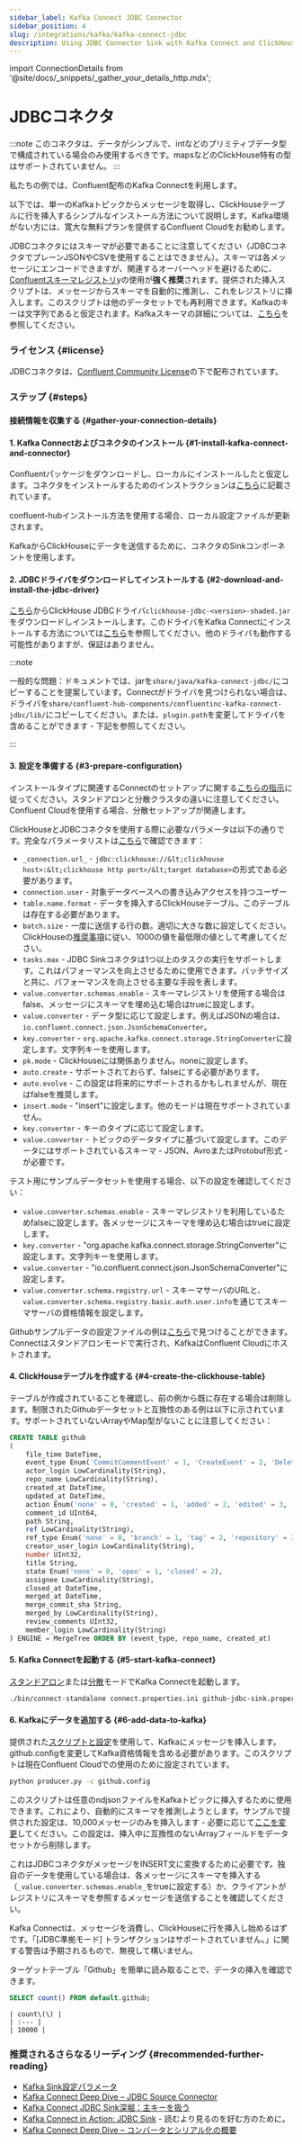 ```yaml
---
sidebar_label: Kafka Connect JDBC Connector
sidebar_position: 4
slug: /integrations/kafka/kafka-connect-jdbc
description: Using JDBC Connector Sink with Kafka Connect and ClickHouse
---
```

import ConnectionDetails from '@site/docs/_snippets/_gather_your_details_http.mdx';


# JDBCコネクタ

:::note
このコネクタは、データがシンプルで、intなどのプリミティブデータ型で構成されている場合のみ使用するべきです。mapsなどのClickHouse特有の型はサポートされていません。
:::

私たちの例では、Confluent配布のKafka Connectを利用します。

以下では、単一のKafkaトピックからメッセージを取得し、ClickHouseテーブルに行を挿入するシンプルなインストール方法について説明します。Kafka環境がない方には、寛大な無料プランを提供するConfluent Cloudをお勧めします。

JDBCコネクタにはスキーマが必要であることに注意してください（JDBCコネクタでプレーンJSONやCSVを使用することはできません）。スキーマは各メッセージにエンコードできますが、関連するオーバーヘッドを避けるために、[Confluentスキーマレジストリ](https://www.confluent.io/blog/kafka-connect-deep-dive-converters-serialization-explained/#json-schemas)yの使用が**強く推奨**されます。提供された挿入スクリプトは、メッセージからスキーマを自動的に推測し、これをレジストリに挿入します。このスクリプトは他のデータセットでも再利用できます。Kafkaのキーは文字列であると仮定されます。Kafkaスキーマの詳細については、[こちら](https://docs.confluent.io/platform/current/schema-registry/index.html)を参照してください。

### ライセンス {#license}
JDBCコネクタは、[Confluent Community License](https://www.confluent.io/confluent-community-license)の下で配布されています。

### ステップ {#steps}
#### 接続情報を収集する {#gather-your-connection-details}
<ConnectionDetails />

#### 1. Kafka Connectおよびコネクタのインストール {#1-install-kafka-connect-and-connector}

Confluentパッケージをダウンロードし、ローカルにインストールしたと仮定します。コネクタをインストールするためのインストラクションは[こちら](https://docs.confluent.io/kafka-connect-jdbc/current/#install-the-jdbc-connector)に記載されています。

confluent-hubインストール方法を使用する場合、ローカル設定ファイルが更新されます。

KafkaからClickHouseにデータを送信するために、コネクタのSinkコンポーネントを使用します。

#### 2. JDBCドライバをダウンロードしてインストールする {#2-download-and-install-the-jdbc-driver}

[こちら](https://github.com/ClickHouse/clickhouse-java/releases)からClickHouse JDBCドライバ`clickhouse-jdbc-<version>-shaded.jar`をダウンロードしインストールします。このドライバをKafka Connectにインストールする方法については[こちら](https://docs.confluent.io/kafka-connect-jdbc/current/#installing-jdbc-drivers)を参照してください。他のドライバも動作する可能性がありますが、保証はありません。

:::note

一般的な問題：ドキュメントでは、jarを`share/java/kafka-connect-jdbc/`にコピーすることを提案しています。Connectがドライバを見つけられない場合は、ドライバを`share/confluent-hub-components/confluentinc-kafka-connect-jdbc/lib/`にコピーしてください。または、`plugin.path`を変更してドライバを含めることができます - 下記を参照してください。

:::

#### 3. 設定を準備する {#3-prepare-configuration}

インストールタイプに関連するConnectのセットアップに関する[こちらの指示](https://docs.confluent.io/cloud/current/cp-component/connect-cloud-config.html#set-up-a-local-connect-worker-with-cp-install)に従ってください。スタンドアロンと分散クラスタの違いに注意してください。Confluent Cloudを使用する場合、分散セットアップが関連します。

ClickHouseとJDBCコネクタを使用する際に必要なパラメータは以下の通りです。完全なパラメータリストは[こちら](https://docs.confluent.io/kafka-connect-jdbc/current/sink-connector/index.html)で確認できます：

* `_connection.url_` - `jdbc:clickhouse://&lt;clickhouse host>:&lt;clickhouse http port>/&lt;target database>`の形式である必要があります。
* `connection.user` - 対象データベースへの書き込みアクセスを持つユーザー
* `table.name.format` - データを挿入するClickHouseテーブル。このテーブルは存在する必要があります。
* `batch.size` - 一度に送信する行の数。適切に大きな数に設定してください。ClickHouseの[推奨事項](/sql-reference/statements/insert-into#performance-considerations)に従い、1000の値を最低限の値として考慮してください。
* `tasks.max` - JDBC Sinkコネクタは1つ以上のタスクの実行をサポートします。これはパフォーマンスを向上させるために使用できます。バッチサイズと共に、パフォーマンスを向上させる主要な手段を表します。
* `value.converter.schemas.enable` - スキーマレジストリを使用する場合はfalse、メッセージにスキーマを埋め込む場合はtrueに設定します。
* `value.converter` - データ型に応じて設定します。例えばJSONの場合は、`io.confluent.connect.json.JsonSchemaConverter`。
* `key.converter` - `org.apache.kafka.connect.storage.StringConverter`に設定します。文字列キーを使用します。
* `pk.mode` - ClickHouseには関係ありません。noneに設定します。
* `auto.create` - サポートされておらず、falseにする必要があります。
* `auto.evolve` - この設定は将来的にサポートされるかもしれませんが、現在はfalseを推奨します。
* `insert.mode` - "insert"に設定します。他のモードは現在サポートされていません。
* `key.converter` - キーのタイプに応じて設定します。
* `value.converter` - トピックのデータタイプに基づいて設定します。このデータにはサポートされているスキーマ - JSON、AvroまたはProtobuf形式 - が必要です。

テスト用にサンプルデータセットを使用する場合、以下の設定を確認してください：

* `value.converter.schemas.enable` - スキーマレジストリを利用しているためfalseに設定します。各メッセージにスキーマを埋め込む場合はtrueに設定します。
* `key.converter` - "org.apache.kafka.connect.storage.StringConverter"に設定します。文字列キーを使用します。
* `value.converter` - "io.confluent.connect.json.JsonSchemaConverter"に設定します。
* `value.converter.schema.registry.url` - スキーマサーバのURLと、`value.converter.schema.registry.basic.auth.user.info`を通じてスキーマサーバの資格情報を設定します。

Githubサンプルデータの設定ファイルの例は[こちら](https://github.com/ClickHouse/kafka-samples/tree/main/github_events/jdbc_sink)で見つけることができます。Connectはスタンドアロンモードで実行され、KafkaはConfluent Cloudにホストされます。

#### 4. ClickHouseテーブルを作成する {#4-create-the-clickhouse-table}

テーブルが作成されていることを確認し、前の例から既に存在する場合は削除します。制限されたGithubデータセットと互換性のある例は以下に示されています。サポートされていないArrayやMap型がないことに注意してください：

```sql
CREATE TABLE github
(
    file_time DateTime,
    event_type Enum('CommitCommentEvent' = 1, 'CreateEvent' = 2, 'DeleteEvent' = 3, 'ForkEvent' = 4, 'GollumEvent' = 5, 'IssueCommentEvent' = 6, 'IssuesEvent' = 7, 'MemberEvent' = 8, 'PublicEvent' = 9, 'PullRequestEvent' = 10, 'PullRequestReviewCommentEvent' = 11, 'PushEvent' = 12, 'ReleaseEvent' = 13, 'SponsorshipEvent' = 14, 'WatchEvent' = 15, 'GistEvent' = 16, 'FollowEvent' = 17, 'DownloadEvent' = 18, 'PullRequestReviewEvent' = 19, 'ForkApplyEvent' = 20, 'Event' = 21, 'TeamAddEvent' = 22),
    actor_login LowCardinality(String),
    repo_name LowCardinality(String),
    created_at DateTime,
    updated_at DateTime,
    action Enum('none' = 0, 'created' = 1, 'added' = 2, 'edited' = 3, 'deleted' = 4, 'opened' = 5, 'closed' = 6, 'reopened' = 7, 'assigned' = 8, 'unassigned' = 9, 'labeled' = 10, 'unlabeled' = 11, 'review_requested' = 12, 'review_request_removed' = 13, 'synchronize' = 14, 'started' = 15, 'published' = 16, 'update' = 17, 'create' = 18, 'fork' = 19, 'merged' = 20),
    comment_id UInt64,
    path String,
    ref LowCardinality(String),
    ref_type Enum('none' = 0, 'branch' = 1, 'tag' = 2, 'repository' = 3, 'unknown' = 4),
    creator_user_login LowCardinality(String),
    number UInt32,
    title String,
    state Enum('none' = 0, 'open' = 1, 'closed' = 2),
    assignee LowCardinality(String),
    closed_at DateTime,
    merged_at DateTime,
    merge_commit_sha String,
    merged_by LowCardinality(String),
    review_comments UInt32,
    member_login LowCardinality(String)
) ENGINE = MergeTree ORDER BY (event_type, repo_name, created_at)
```

#### 5. Kafka Connectを起動する {#5-start-kafka-connect}

[スタンドアロン](https://docs.confluent.io/cloud/current/cp-component/connect-cloud-config.html#standalone-cluster)または[分散](https://docs.confluent.io/cloud/current/cp-component/connect-cloud-config.html#distributed-cluster)モードでKafka Connectを起動します。

```bash
./bin/connect-standalone connect.properties.ini github-jdbc-sink.properties.ini
```

#### 6. Kafkaにデータを追加する {#6-add-data-to-kafka}

提供された[スクリプトと設定](https://github.com/ClickHouse/kafka-samples/tree/main/producer)を使用して、Kafkaにメッセージを挿入します。github.configを変更してKafka資格情報を含める必要があります。このスクリプトは現在Confluent Cloudでの使用のために設定されています。

```bash
python producer.py -c github.config
```

このスクリプトは任意のndjsonファイルをKafkaトピックに挿入するために使用できます。これにより、自動的にスキーマを推測しようとします。サンプルで提供された設定は、10,000メッセージのみを挿入します - 必要に応じて[ここを変更](https://github.com/ClickHouse/clickhouse-docs/tree/main/docs/integrations/data-ingestion/kafka/code/producer/github.config#L25)してください。この設定は、挿入中に互換性のないArrayフィールドをデータセットから削除します。

これはJDBCコネクタがメッセージをINSERT文に変換するために必要です。独自のデータを使用している場合は、各メッセージにスキーマを挿入する（`_value.converter.schemas.enable_`をtrueに設定する）か、クライアントがレジストリにスキーマを参照するメッセージを送信することを確認してください。

Kafka Connectは、メッセージを消費し、ClickHouseに行を挿入し始めるはずです。「[JDBC準拠モード] トランザクションはサポートされていません。」に関する警告は予期されるもので、無視して構いません。

ターゲットテーブル「Github」を簡単に読み取ることで、データの挿入を確認できます。

```sql
SELECT count() FROM default.github;
```

```response
| count\(\) |
| :--- |
| 10000 |
```

### 推奨されるさらなるリーディング {#recommended-further-reading}

* [Kafka Sink設定パラメータ](https://docs.confluent.io/kafka-connect-jdbc/current/sink-connector/sink_config_options.html#sink-config-options)
* [Kafka Connect Deep Dive – JDBC Source Connector](https://www.confluent.io/blog/kafka-connect-deep-dive-jdbc-source-connector)
* [Kafka Connect JDBC Sink深堀：主キーを扱う](https://rmoff.net/2021/03/12/kafka-connect-jdbc-sink-deep-dive-working-with-primary-keys/)
* [Kafka Connect in Action: JDBC Sink](https://www.youtube.com/watch?v=b-3qN_tlYR4&t=981s) - 読むより見るのを好む方のために。
* [Kafka Connect Deep Dive – コンバータとシリアル化の概要](https://www.confluent.io/blog/kafka-connect-deep-dive-converters-serialization-explained/#json-schemas)
